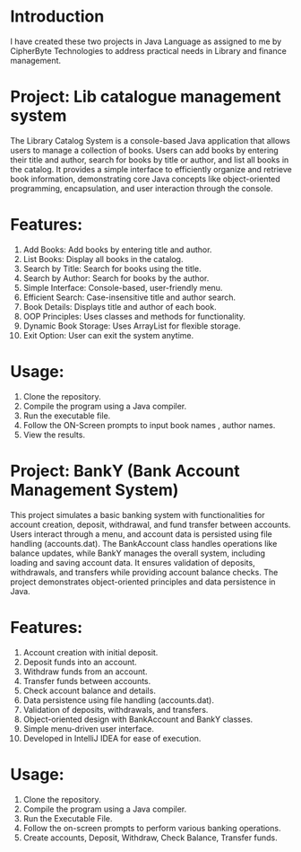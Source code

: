 # Introduction
I have created these two projects in Java Language as assigned to me by CipherByte Technologies to address practical needs in Library and finance management.

# Project: Lib catalogue management system
The Library Catalog System is a console-based Java application that allows users to manage a collection of books. Users can add books by entering their title and author, search for books by title or author, and list all books in the catalog. It provides a simple interface to efficiently organize and retrieve book information, demonstrating core Java concepts like object-oriented programming, encapsulation, and user interaction through the console.

# Features:
1) Add Books: Add books by entering title and author.
2) List Books: Display all books in the catalog.
3) Search by Title: Search for books using the title.
4) Search by Author: Search for books by the author.
5) Simple Interface: Console-based, user-friendly menu.
6) Efficient Search: Case-insensitive title and author search.
7) Book Details: Displays title and author of each book.
8) OOP Principles: Uses classes and methods for functionality.
9) Dynamic Book Storage: Uses ArrayList for flexible storage.
10) Exit Option: User can exit the system anytime.

# Usage:
1) Clone the repository.
2) Compile the program using a Java compiler.
3) Run the executable file.
4) Follow the ON-Screen prompts to input book names , author names.
5) View the results.

# Project: BankY (Bank Account Management System)
This project simulates a basic banking system with functionalities for account creation, deposit, withdrawal, and fund transfer between accounts. Users interact through a menu, and account data is persisted using file handling (accounts.dat). The BankAccount class handles operations like balance updates, while BankY manages the overall system, including loading and saving account data. It ensures validation of deposits, withdrawals, and transfers while providing account balance checks. The project demonstrates object-oriented principles and data persistence in Java.

# Features:
1) Account creation with initial deposit.
2) Deposit funds into an account.
3) Withdraw funds from an account.
4) Transfer funds between accounts.
5) Check account balance and details.
6) Data persistence using file handling (accounts.dat).
7) Validation of deposits, withdrawals, and transfers.
8) Object-oriented design with BankAccount and BankY classes.
9) Simple menu-driven user interface.
10) Developed in IntelliJ IDEA for ease of execution.

# Usage:
1) Clone the repository.
2) Compile the program using a Java compiler.
3) Run the Executable File.
4) Follow the on-screen prompts to perform various banking operations.
5) Create accounts, Deposit, Withdraw, Check Balance, Transfer funds.
